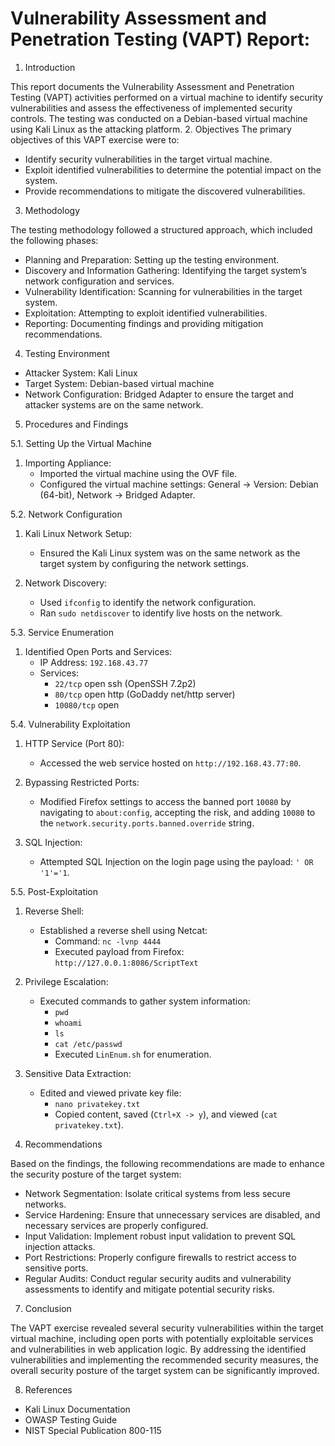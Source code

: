 # Vulnerability Assessment and Penetration Testing (VAPT) Report:
1. Introduction

This report documents the Vulnerability Assessment and Penetration Testing (VAPT) activities performed on a virtual machine to identify security vulnerabilities and assess the effectiveness of implemented security controls. The testing was conducted on a Debian-based virtual machine using Kali Linux as the attacking platform.
2. Objectives
The primary objectives of this VAPT exercise were to:
- Identify security vulnerabilities in the target virtual machine.
- Exploit identified vulnerabilities to determine the potential impact on the system.
- Provide recommendations to mitigate the discovered vulnerabilities.

3. Methodology

The testing methodology followed a structured approach, which included the following phases:
- Planning and Preparation: Setting up the testing environment.
- Discovery and Information Gathering: Identifying the target system’s network configuration and services.
- Vulnerability Identification: Scanning for vulnerabilities in the target system.
- Exploitation: Attempting to exploit identified vulnerabilities.
- Reporting: Documenting findings and providing mitigation recommendations.

4. Testing Environment

- Attacker System: Kali Linux
- Target System: Debian-based virtual machine
- Network Configuration: Bridged Adapter to ensure the target and attacker systems are on the same network.

5. Procedures and Findings

 5.1. Setting Up the Virtual Machine

1. Importing Appliance:
   - Imported the virtual machine using the OVF file.
   - Configured the virtual machine settings: General -> Version: Debian (64-bit), Network -> Bridged Adapter.

 5.2. Network Configuration

1. Kali Linux Network Setup:
   - Ensured the Kali Linux system was on the same network as the target system by configuring the network settings.

2. Network Discovery:
   - Used `ifconfig` to identify the network configuration.
   - Ran `sudo netdiscover` to identify live hosts on the network.

5.3. Service Enumeration

1. Identified Open Ports and Services:
   - IP Address: `192.168.43.77`
   - Services: 
     - `22/tcp` open ssh (OpenSSH 7.2p2)
     - `80/tcp` open http (GoDaddy net/http server)
     - `10080/tcp` open

5.4. Vulnerability Exploitation

1. HTTP Service (Port 80):
   - Accessed the web service hosted on `http://192.168.43.77:80`.

2. Bypassing Restricted Ports:
   - Modified Firefox settings to access the banned port `10080` by navigating to `about:config`, accepting the risk, and adding `10080` to the `network.security.ports.banned.override` string.

3. SQL Injection:
   - Attempted SQL Injection on the login page using the payload: `' OR '1'='1`.

 5.5. Post-Exploitation

1. Reverse Shell:
   - Established a reverse shell using Netcat:
     - Command: `nc -lvnp 4444`
     - Executed payload from Firefox: `http://127.0.0.1:8086/ScriptText`

2. Privilege Escalation:
   - Executed commands to gather system information:
     - `pwd`
     - `whoami`
     - `ls`
     - `cat /etc/passwd`
     - Executed `LinEnum.sh` for enumeration.

3. Sensitive Data Extraction:
   - Edited and viewed private key file:
     - `nano privatekey.txt`
     - Copied content, saved (`Ctrl+X -> y`), and viewed (`cat privatekey.txt`).

6. Recommendations

Based on the findings, the following recommendations are made to enhance the security posture of the target system:
- Network Segmentation: Isolate critical systems from less secure networks.
- Service Hardening: Ensure that unnecessary services are disabled, and necessary services are properly configured.
- Input Validation: Implement robust input validation to prevent SQL injection attacks.
- Port Restrictions: Properly configure firewalls to restrict access to sensitive ports.
- Regular Audits: Conduct regular security audits and vulnerability assessments to identify and mitigate potential security risks.

7. Conclusion

The VAPT exercise revealed several security vulnerabilities within the target virtual machine, including open ports with potentially exploitable services and vulnerabilities in web application logic. By addressing the identified vulnerabilities and implementing the recommended security measures, the overall security posture of the target system can be significantly improved.

8. References

- Kali Linux Documentation
- OWASP Testing Guide
- NIST Special Publication 800-115

